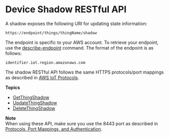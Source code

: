 # Device Shadow RESTful API<a name="device-shadow-rest-api"></a>

A shadow exposes the following URI for updating state information:

```
https://endpoint/things/thingName/shadow
```

The endpoint is specific to your AWS account\. To retrieve your endpoint, use the [describe\-endpoint](https://docs.aws.amazon.com/cli/latest/reference/iot/describe-endpoint.html) command\. The format of the endpoint is as follows:

```
identifier.iot.region.amazonaws.com
```

The shadow RESTful API follows the same HTTPS protocols/port mappings as described in [AWS IoT Protocols](https://docs.aws.amazon.com/iot/latest/developerguide/protocols.html)\.

**Topics**
+ [GetThingShadow](API_GetThingShadow.md)
+ [UpdateThingShadow](API_UpdateThingShadow.md)
+ [DeleteThingShadow](API_DeleteThingShadow.md)

**Note**  
When using these API, make sure you use the 8443 port as described in [Protocols, Port Mappings, and Authentication](protocols.md#protocol-port-mapping)\.